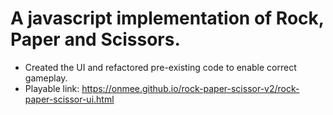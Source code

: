 # A javascript implementation of Rock, Paper and Scissors.

* Created the UI and refactored pre-existing code to enable correct gameplay.
* Playable link: https://onmee.github.io/rock-paper-scissor-v2/rock-paper-scissor-ui.html